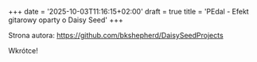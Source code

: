 +++
date = '2025-10-03T11:16:15+02:00'
draft = true
title = 'PEdal - Efekt gitarowy oparty o Daisy Seed'
+++

Strona autora: https://github.com/bkshepherd/DaisySeedProjects

Wkrótce!
